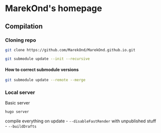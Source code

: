 # MarekOnd's homepage

## Compilation

### Cloning repo

```bash
git clone https://github.com/MarekOnd/MarekOnd.github.io.git

git submodule update --init --recursive
```

#### How to correct submodule versions

```bash
git submodule update --remote --merge
```

### Local server

Basic server

```bash
hugo server
```

compile everything on update - `--disableFastRender`
with unpublished stuff - `--buildDrafts`